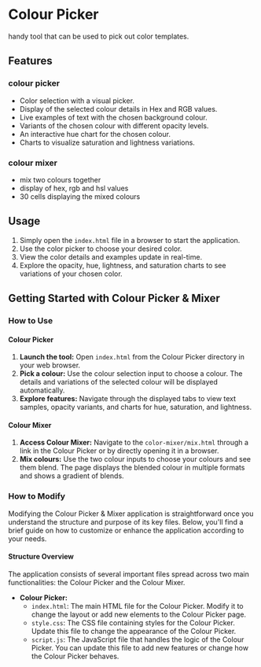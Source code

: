 # Colour Picker

handy tool that can be used to pick out color templates.

## Features

### colour picker

- Color selection with a visual picker.
- Display of the selected colour details in Hex and RGB values.
- Live examples of text with the chosen background colour.
- Variants of the chosen colour with different opacity levels.
- An interactive hue chart for the chosen colour.
- Charts to visualize saturation and lightness variations.

### colour mixer

- mix two colours together
- display of hex, rgb and hsl values
- 30 cells displaying the mixed colours
  
## Usage

1. Simply open the `index.html` file in a browser to start the application.
2. Use the color picker to choose your desired color.
3. View the color details and examples update in real-time.
4. Explore the opacity, hue, lightness, and saturation charts to see variations of your chosen color.

## Getting Started with Colour Picker & Mixer

### How to Use

#### Colour Picker
1. **Launch the tool:** Open `index.html` from the Colour Picker directory in your web browser.
2. **Pick a colour:** Use the colour selection input to choose a colour. The details and variations of the selected colour will be displayed automatically.
3. **Explore features:** Navigate through the displayed tabs to view text samples, opacity variants, and charts for hue, saturation, and lightness.

#### Colour Mixer
1. **Access Colour Mixer:** Navigate to the `color-mixer/mix.html` through a link in the Colour Picker or by directly opening it in a browser.
2. **Mix colours:** Use the two colour inputs to choose your colours and see them blend. The page displays the blended colour in multiple formats and shows a gradient of blends.

### How to Modify

Modifying the Colour Picker & Mixer application is straightforward once you understand the structure and purpose of its key files. Below, you'll find a brief guide on how to customize or enhance the application according to your needs.

#### Structure Overview
The application consists of several important files spread across two main functionalities: the Colour Picker and the Colour Mixer.

- **Colour Picker:**
	- `index.html`: The main HTML file for the Colour Picker. Modify it to change the layout or add new elements to the Colour Picker page.
	- `style.css`: The CSS file containing styles for the Colour Picker. Update this file to change the appearance of the Colour Picker.
	- `script.js`: The JavaScript file that handles the logic of the Colour Picker. You can update this file to add new features or change how the Colour Picker behaves.

<!-- colour mixer structure -->

<!-- code examples -->